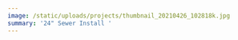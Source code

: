 ```yaml
---
image: /static/uploads/projects/thumbnail_20210426_102818k.jpg
summary: '24" Sewer Install '
---
```

